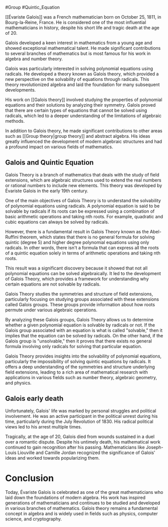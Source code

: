#Group #Quintic_Equation 

[[Évariste Galois]] was a French mathematician born on October 25, 1811, in Bourg-la-Reine, France. He is considered one of the most influential mathematicians in history, despite his short life and tragic death at the age of 20.

Galois developed a keen interest in mathematics from a young age and showed exceptional mathematical talent. He made significant contributions to several branches of mathematics but is most famous for his work in algebra and number theory.

Galois was particularly interested in solving polynomial equations using radicals. He developed a theory known as Galois theory, which provided a new perspective on the solvability of equations through radicals. This theory revolutionized algebra and laid the foundation for many subsequent developments.

His work on [[Galois theory]] involved studying the properties of polynomial equations and their solutions by analyzing their symmetry. Galois proved that there are certain types of equations that cannot be solved using radicals, which led to a deeper understanding of the limitations of algebraic methods.

In addition to Galois theory, he made significant contributions to other areas such as [[Group theory|group theory]] and abstract algebra. His ideas greatly influenced the development of modern algebraic structures and had a profound impact on various fields of mathematics.

## Galois and Quintic Equation

Galois Theory is a branch of mathematics that deals with the study of field extensions, which are algebraic structures used to extend the real numbers or rational numbers to include new elements. This theory was developed by Évariste Galois in the early 19th century.

One of the main objectives of Galois Theory is to understand the solvability of polynomial equations using radicals. A polynomial equation is said to be solvable by radicals if its roots can be expressed using a combination of basic arithmetic operations and taking nth roots. For example, quadratic and cubic equations can always be solved by radicals.

However, there is a fundamental result in Galois Theory known as the Abel-Ruffini theorem, which states that there is no general formula for solving quintic (degree 5) and higher degree polynomial equations using only radicals. In other words, there isn't a formula that can express all the roots of a quintic equation solely in terms of arithmetic operations and taking nth roots.

This result was a significant discovery because it showed that not all polynomial equations can be solved algebraically. It led to the development of Galois Theory, which provides a framework for understanding why certain equations are not solvable by radicals.

Galois Theory studies the symmetries and structure of field extensions, particularly focusing on studying groups associated with these extensions called Galois groups. These groups provide information about how roots permute under various algebraic operations.

By analyzing these Galois groups, Galois Theory allows us to determine whether a given polynomial equation is solvable by radicals or not. If the Galois group associated with an equation is what is called "solvable," then it implies that the equation can be solved by radicals. On the other hand, if the Galois group is "unsolvable," then it proves that there exists no general formula involving only radicals for solving that particular equation.

Galois Theory provides insights into the solvability of polynomial equations, particularly the impossibility of solving quintic equations by radicals. It offers a deep understanding of the symmetries and structure underlying field extensions, leading to a rich area of mathematical research with applications in various fields such as number theory, algebraic geometry, and physics.

## Galois early death
Unfortunately, Galois' life was marked by personal struggles and political involvement. He was an active participant in the political unrest during his time, particularly during the July Revolution of 1830. His radical political views led to his arrest multiple times.

Tragically, at the age of 20, Galois died from wounds sustained in a duel over a romantic dispute. Despite his untimely death, his mathematical work continued to gain recognition after his passing. Mathematicians like Joseph-Louis Liouville and Camille Jordan recognized the significance of Galois' ideas and worked towards popularizing them.

# Conclusion
Today, Évariste Galois is celebrated as one of the great mathematicians who laid down the foundations of modern algebra. His work has inspired generations of mathematicians and continues to be studied and developed in various branches of mathematics. Galois theory remains a fundamental concept in algebra and is widely used in fields such as physics, computer science, and cryptography.